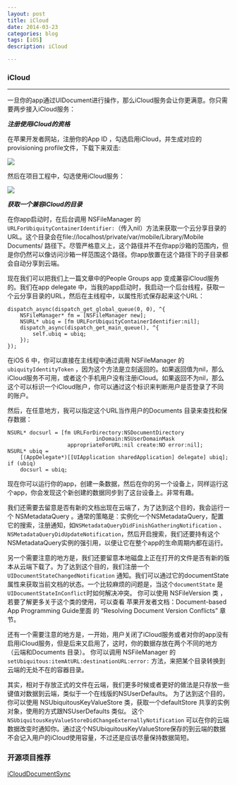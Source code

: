 ```yaml
---
layout: post
title: iCloud
date: 2014-03-23
categories: blog
tags: [iOS]
description: iCloud

---
```


### iCloud

* * *

一旦你的app通过UIDocument进行操作，那么iCloud服务会让你更满意。你只需要两步接入iCloud服务：

***注册使用iCloud的资格***

在苹果开发者网站，注册你的App ID ，勾选启用iCloud，并生成对应的provisioning profile文件，下载下来双击:

![][1]

然后在项目工程中，勾选使用iCloud服务：

![][2]

***获取一个兼容iCloud的目录***

在你app启动时，在后台调用 NSFileManager 的 `URLForUbiquityContainerIdentifier:`（传入nil）方法来获取一个云分享目录的URL。这个目录会在file://localhost/private/var/mobile/Library/Mobile Documents/ 路径下。尽管严格意义上，这个路径并不在你app沙箱的范围内，但是你仍然可以像访问沙箱一样范围这个路径。你app放置在这个路径下的子目录都会自动分享到云端。

现在我们可以把我们上一篇文章中的People Groups app 变成兼容iCloud服务的。我们在app delegate 中，当我的app启动时，我启动一个后台线程，获取一个云分享目录的URL，然后在主线程中，以属性形式保存起来这个URL：

    dispatch_async(dispatch_get_global_queue(0, 0), ^{
        NSFileManager* fm = [NSFileManager new];
        NSURL* ubiq = [fm URLForUbiquityContainerIdentifier:nil];
        dispatch_async(dispatch_get_main_queue(), ^{
            self.ubiq = ubiq;
        });
    });
    

在iOS 6 中，你可以直接在主线程中通过调用 NSFileManager 的 `ubiquityIdentityToken` ，因为这个方法是立刻返回的。如果返回值为nil，那么iCloud服务不可用，或者这个手机用户没有注册iCloud。如果返回不为nil，那么这个可以标识一个iCloud账户，你可以通过这个标识来判断用户是否登录了不同的账户。

然后，在任意地方，我可以指定这个URL当作用户的Documents 目录来查找和保存数据：

    NSURL* docsurl = [fm URLForDirectory:NSDocumentDirectory
                                inDomain:NSUserDomainMask
                       appropriateForURL:nil create:NO error:nil];
    NSURL* ubiq =
        [(AppDelegate*)[[UIApplication sharedApplication] delegate] ubiq];
    if (ubiq)
        docsurl = ubiq;
    

现在你可以运行你的app，创建一条数据，然后在你的另一个设备上，同样运行这个app，你会发现这个新创建的数据同步到了这台设备上。非常有趣。

我们还需要去留意是否有新的文档出现在云端了，为了达到这个目的，我会运行一个 NSMetadataQuery 。通常的策略是：实例化一个NSMetadataQuery，配置它的搜索，注册通知，如`NSMetadataQueryDidFinishGatheringNotification` 、 `NSMetadataQueryDidUpdateNotification`，然后开启搜索，我们还要持有这个NSMetadataQuery实例的强引用，以便让它在整个app的生命周期内都在运行。

另一个需要注意的地方是，我们还要留意本地磁盘上正在打开的文件是否有新的版本从云端下载了。为了达到这个目的，我们注册一个`UIDocumentStateChangedNotification` 通知。我们可以通过它的documentState 属性来获取当前文档的状态。一个比较麻烦的问题是，当这个`documentState` 是`UIDocumentStateInConflict`时如何解决冲突。 你可以使用 NSFileVersion 类 ，若要了解更多关于这个类的使用，可以查看 苹果开发者文档：Document-based App Programming Guide里面 的 “Resolving Document Version Conflicts” 章节。

还有一个需要注意的地方是，一开始，用户关闭了iCloud服务或者对你的app没有启用iCloud服务，但是后来又启用了，这时，你的数据存放在两个不同的地方（云端和Documents 目录）。 你可以调用 NSFileManager 的 `setUbiquitous:itemAtURL:destinationURL:error:` 方法，来把某个目录转换到云端的无处不在的容器目录。

其实，相对于存放正式的文件在云端，我们更多时候或者更好的做法是只存放一些键值对数据到云端，类似于一个在线版的NSUserDefaults。 为了达到这个目的，你可以使用 NSUbiquitousKeyValueStore 类，获取一个defaultStore 共享的实例对象，使用的方式跟NSUserDefaults 类似。 这个 `NSUbiquitousKeyValueStoreDidChangeExternallyNotification` 可以在你的云端数据改变时通知你。通过这个NSUbiquitousKeyValueStore保存的到云端的数据不会记入用户的iCloud使用容量，不过还是应该尽量保持数据简短。

### 开源项目推荐

[iCloudDocumentSync][3]

 [1]: /assets/images/2014/03-23-1.png
 [2]: /assets/images/2014/03-23-2.png
 [3]: https://github.com/iRareMedia/iCloudDocumentSync